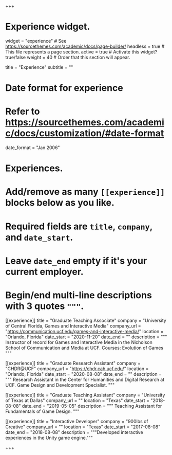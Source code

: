 +++
# Experience widget.
widget = "experience"  # See https://sourcethemes.com/academic/docs/page-builder/
headless = true  # This file represents a page section.
active = true  # Activate this widget? true/false
weight = 40  # Order that this section will appear.

title = "Experience"
subtitle = ""

# Date format for experience
#   Refer to https://sourcethemes.com/academic/docs/customization/#date-format
date_format = "Jan 2006"

# Experiences.
#   Add/remove as many `[[experience]]` blocks below as you like.
#   Required fields are `title`, `company`, and `date_start`.
#   Leave `date_end` empty if it's your current employer.
#   Begin/end multi-line descriptions with 3 quotes `"""`.

[[experience]]
  title = "Graduate Teaching Associate"
  company = "University of Central Florida, Games and Interactive Media"
  company_url = "https://communication.ucf.edu/games-and-interactive-media/"
  location = "Orlando, Florida"
  date_start = "2020-11-20"
  date_end = ""
  description = """
  Instructor of record for Games and Interactive Media in the Nicholson School of Communication and Media at UCF.
  Courses: Evolution of Games
  """

[[experience]]
  title = "Graduate Research Assistant"
  company = "CHDR@UCF"
  company_url = "https://chdr.cah.ucf.edu/"
  location = "Orlando, Florida"
  date_start = "2020-08-08"
  date_end = ""
  description = """
  Research Assistant in the Center for Humanities and Digital Research at UCF.
  Game Design and Development Specialist.
  """

[[experience]]
  title = "Graduate Teaching Assistant"
  company = "University of Texas at Dallas"
  company_url = ""
  location = "Texas"
  date_start = "2018-08-08"
  date_end = "2019-05-05"
  description = """
  Teaching Assistant for Fundamentals of Game Design.
  """

[[experience]]
  title = "Interactive Developer"
  company = "900lbs of Creative"
  company_url = ""
  location = "Texas"
  date_start = "2017-08-08"
  date_end = "2018-08-08"
  description = """Developed interactive experiences in the Unity game engine."""

+++
